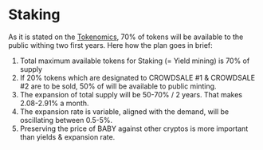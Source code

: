 # Staking

As it is stated on the [Tokenomics](../tokenomics.md), 70% of tokens will be available to the public withing two first years. Here how the plan goes in brief:

1. Total maximum available tokens for Staking (= Yield mining) is 70% of supply
2. If 20% tokens which are designated to CROWDSALE #1 & CROWDSALE #2 are to be sold, 50% of will be available to public minting.
3. The expansion of total supply will be 50-70% / 2 years. That makes 2.08-2.91% a month.
4. The expansion rate is variable, aligned with the demand, will be oscillating between 0.5-5%.&#x20;
5. Preserving the price of BABY against other cryptos is more important than yields & expansion rate.
